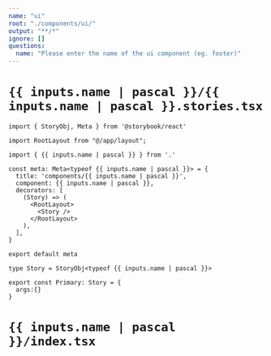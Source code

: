 ```yaml
---
name: "ui"
root: "./components/ui/"
output: "**/*"
ignore: []
questions:
  name: "Please enter the name of the ui component (eg. footer)"
---
```


# `{{ inputs.name | pascal }}/{{ inputs.name | pascal }}.stories.tsx`

```tsx
import { StoryObj, Meta } from '@storybook/react'

import RootLayout from "@/app/layout";

import { {{ inputs.name | pascal }} } from '.'

const meta: Meta<typeof {{ inputs.name | pascal }}> = {
  title: 'components/{{ inputs.name | pascal }}',
  component: {{ inputs.name | pascal }},
  decorators: [
    (Story) => (
      <RootLayout>
        <Story />
      </RootLayout>
    ),
  ],
}

export default meta

type Story = StoryObj<typeof {{ inputs.name | pascal }}>

export const Primary: Story = {
  args:{}
}

```

# `{{ inputs.name | pascal }}/index.tsx`

```tsx

```
